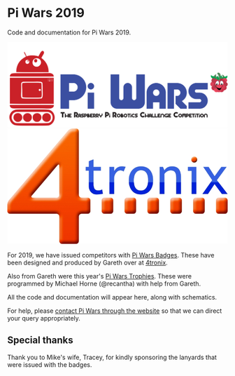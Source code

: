 # Pi Wars 2019
Code and documentation for Pi Wars 2019.

![Pi Wars logo](logo.png "Pi Wars logo")
![4tronix logo](4tronix.jpg)

For 2019, we have issued competitors with [Pi Wars Badges](Badge/). These have been designed and produced by Gareth over at
[4tronix](https://shop.4tronix.co.uk/).

Also from Gareth were this year's [Pi Wars Trophies](Trophy/). These were programmed by Michael Horne (@recantha) with help from Gareth.

All the code and documentation will appear here, along with schematics.

For help, please [contact Pi Wars through the website](https://piwars.org/contact/) so that we can direct your query appropriately.

## Special thanks
Thank you to Mike's wife, Tracey, for kindly sponsoring the lanyards that were issued with the badges.